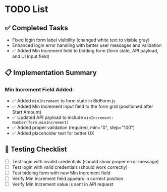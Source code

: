 # TODO List

## ✅ Completed Tasks
- Fixed login form label visibility (changed white text to visible gray)
- Enhanced login error handling with better user messages and validation
- ✅ Added Min Increment field to bidding form (form state, API payload, and UI input field)

## 📋 Implementation Summary
### Min Increment Field Added:
- ✅ Added `minIncrement` to form state in BidForm.js
- ✅ Added Min Increment input field to the form grid (positioned after Start Amount)
- ✅ Updated API payload to include `minIncrement: Number(form.minIncrement)`
- ✅ Added proper validation (required, min="0", step="100")
- ✅ Added placeholder text for better UX

## 🧪 Testing Checklist
- [ ] Test login with invalid credentials (should show proper error message)
- [ ] Test login with valid credentials (should work correctly)
- [ ] Test bidding form with new Min Increment field
- [ ] Verify Min Increment field appears in correct position
- [ ] Verify Min Increment value is sent in API request
